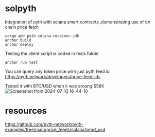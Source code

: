 # solpyth
Integration of pyth with solana smart contracts  ,demonstrating  use of on chain price fetch

```console
cargo add pyth-solana-receiver-sdk
anchor build
anchor deploy
```
Testing
the client script is coded in tests folder
```console
anchor run test
```
You can query any token price wirh just pyth feed id
https://pyth.network/developers/price-feed-ids

Tested it with BTC/USD when it was aroung $58K
![Screenshot from 2024-07-13 16-44-10](https://github.com/user-attachments/assets/cc025fd2-a480-4c77-8562-a6d2e68c80b7)



# resources
https://github.com/pyth-network/pyth-examples/tree/main/price_feeds/solana/send_usd

